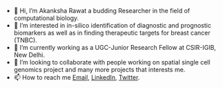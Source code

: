 - 👋 Hi, I’m Akanksha Rawat a budding Researcher in the field of computational biology.
- 👀 I’m interested in in-silico identification of diagnostic and prognostic biomarkers as well as in finding therapeutic targets for breast cancer (TNBC).  
- 🌱 I’m currently working as a UGC-Junior Research Fellow at CSIR-IGIB, New Delhi.
- 💞️ I’m looking to collaborate with people working on spatial single cell genomics project and many more projects that interests me.  
- 📫 How to reach me [Email](akankshaaa.rawat@gmail.com), [LinkedIn](https://www.linkedin.com/in/akanksharawat07/), [Twitter](https://twitter.com/akanksharawat07).

<!---
akanksharawat07/akanksharawat07 is a ✨ special ✨ repository because its `README.md` (this file) appears on your GitHub profile.
You can click the Preview link to take a look at your changes.
--->
